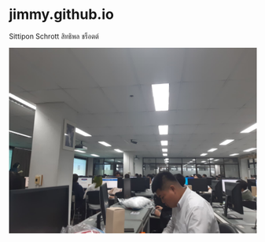 # jimmy.github.io

Sittipon Schrott  สิทธิพล ชร็อตต์

![image](120164494_324387811965476_3294633927694158130_n.jpg)
